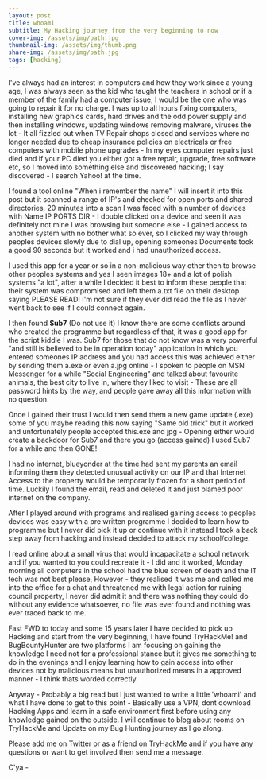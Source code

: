 ```yaml
---
layout: post
title: whoami  
subtitle: My Hacking journey from the very beginning to now
cover-img: /assets/img/path.jpg
thumbnail-img: /assets/img/thumb.png
share-img: /assets/img/path.jpg
tags: [hacking]
---
```


I've always had an interest in computers and how they work since a young age, I was always seen as the kid who taught the teachers in school or if a member of the family had a computer issue, I would be the one who was going to repair it for no charge. I was up to all hours fixing computers, installing new graphics cards, hard drives and the odd power supply and then installing windows, updating windows removing malware, viruses the lot - It all fizzled out when TV Repair shops closed and services where no longer needed due to cheap insurance policies on electricals or free computers with mobile phone upgrades - In my eyes computer repairs just died and if your PC died you either got a free repair, upgrade, free software etc, so I moved into something else and discovered hacking; I say discovered - I search Yahoo! at the time.

I found a tool online "When i remember the name" I will insert it into this post but it scanned a range of IP's and checked for open ports and shared directories, 20 minutes into a scan I was faced with a number of devices with Name IP PORTS DIR - I double clicked on a device and seen it was definitely not mine I was browsing but someone else - I gained access to another system with no bother what so ever, so I clicked my way through peoples devices slowly due to dial up, opening someones Documents took a good 90 seconds but it worked and i had unauthorized access. 

I used this app for a year or so in a non-malicious way other then to browse other peoples systems and yes I seen images 18+ and a lot of polish systems "a lot", after a while I decided it best to inform these people that their system was compromised and left them a.txt file on their desktop saying PLEASE READ! I'm not sure if they ever did read the file as I never went back to see if I could connect again. 

I then found **Sub7** (Do not use it) I know there are some conflicts around who created the programme but regardless of that, it was a good app for the script kiddie I was. Sub7 for those that do not know was a very powerful "and still is believed to be in operation today" application in which you entered someones IP address and you had access this was achieved either by sending them a.exe or even a.jpg online - I spoken to people on MSN Messenger for a while "Social Engineering" and talked about favourite animals, the best city to live in, where they liked to visit - These are all password hints by the way, and people gave away all this information with no question. 

Once i gained their trust I would then send them a new game update (.exe) some of you maybe reading this now saying "Same old trick" but it worked and unfortunately people accepted this.exe and jpg - Opening either would create a backdoor for Sub7 and there you go (access gained) I used Sub7 for a while and then GONE! 

I had no internet, blueyonder at the time had sent my parents an email informing them they detected unusual activity on our IP and that Internet Access to the property would be temporarily frozen for a short period of time. Luckily I found the email, read and deleted it and just blamed poor internet on the company. 

After I played around with programs and realised gaining access to peoples devices was easy with a pre written programme I decided to learn how to programme but I never did pick it up or continue with it instead I took a back step away from hacking and instead decided to attack my school/college. 

I read online about a small virus that would incapacitate a school network and if you wanted to you could recreate it - I did and it worked, Monday morning all computers in the school had the blue screen of death and the IT tech was not best please, However - they realised it was me and called me into the office for a chat and threatened me with legal action for ruining council property, I never did admit it and there was nothing they could do without any evidence whatsoever, no file was ever found and nothing was ever traced back to me.

Fast FWD to today and some 15 years later I have decided to pick up Hacking and start from the very beginning, I have found TryHackMe! and BugBountyHunter are two platforms I am focusing on gaining the knowledge I need not for a professional stance but it gives me something to do in the evenings and I enjoy learning how to gain access into other devices not by malicious means but unauthorized means in a approved manner - I think thats worded correctly. 

Anyway - Probably a big read but I just wanted to write a little 'whoami' and what I have done to get to this point - Basically use a VPN, dont download Hacking Apps and learn in a safe environment first before using any knowledge gained on the outside. I will continue to blog about rooms on TryHackMe and Update on my Bug Hunting journey as I go along. 

Please add me on Twitter or as a friend on TryHackMe and if you have any questions or want to get involved then send me a message. 

C'ya -
